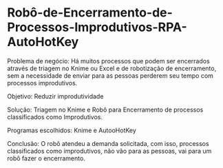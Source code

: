 # Robô-de-Encerramento-de-Processos-Improdutivos-RPA-AutoHotKey

Problema de negócio: Há muitos processos que podem ser encerrados através de triagem no Knime ou Excel e de robotização de encerramento, sem a necessidade de enviar para as pessoas perderem seu tempo com processos improdutivos.

Objetivo: Reduzir improdutividade

Solução: Triagem no Knime e Robô para Encerramento de processos classificados como Improdutivos.

Programas escolhidos: Knime e AutooHotKey

Conclusão: 
O robô atendeu a demanda solicitada, com isso, processos classificados como improdutivos, não vão para as pessoas, vai para um robô fazer o encerramento.
